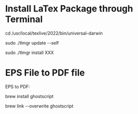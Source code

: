 # Install LaTex Package through Terminal

cd /usr/local/texlive/2022/bin/universal-darwin

sudo ./tlmgr update --self

sudo ./tlmgr install XXX


# EPS File to PDF file

EPS to PDF:

brew install ghostscript

brew link --overwrite ghostscript 

